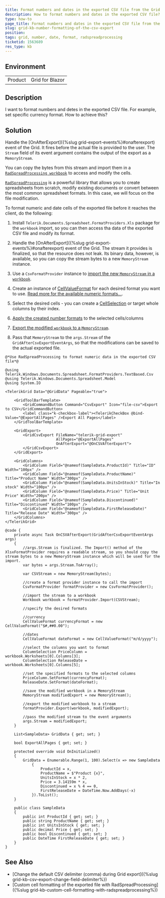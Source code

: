 ```yaml
---
title: Format numbers and dates in the exported CSV file from the Grid
description: How to format numbers and dates in the exported CSV file?
type: how-to
page_title: Format numbers and dates in the exported CSV file from the Grid
slug: grid-kb-number-formatting-of-the-csv-export
position: 
tags: grid, number, date, format, radspreadprocessing
ticketid: 1563689
res_type: kb
---
```

 
## Environment
<table>
    <tbody>
        <tr>
            <td>Product</td>
            <td>Grid for Blazor</td>
        </tr>
    </tbody>
</table>


## Description

I want to format numbers and detes in the exported CSV file. For example, set specific currency format. How to achieve this?

## Solution

Handle the [OnAfterExport]({%slug grid-export-events%}#onafterexport) event of the Grid. It fires before the actual file is provided to the user. The `Stream` field of its event argument contains the output of the export as a `MemoryStream`.

You can copy the bytes from this stream and import them in a [`RadSpreadProcessing workbook`](https://docs.telerik.com/devtools/document-processing/libraries/radspreadprocessing/working-with-workbooks/working-with-workbooks-what-is-workbook) to access and modify the cells.

[`RadSpreadProcessing`](https://docs.telerik.com/devtools/document-processing/libraries/radspreadprocessing/overview) is a powerful library that allows you to create spreadsheets from scratch, modify existing documents or convert between the most common spreadsheet formats. In this case, we will focus on the file modification.

To format numeric and date cells of the exported file before it reaches the client, do the following:

1. Install `Telerik.Documents.Spreadsheet.FormatProviders.Xls` package for the `workbook` import, so you can then access tha data of the exported CSV file and modify its format.

1. Handle the [OnAfterExport]({%slug grid-export-events%}#onafterexport) event of the Grid. The stream it provides is finalized, so that the resource does not leak. Its binary data, however, is available, so you can copy the stream bytes to a new `MemoryStream` instance.

1. Use a `CsvFormatProvider` instance to [import the new `MemoryStream` in a `workbook`](https://docs.telerik.com/devtools/document-processing/libraries/radspreadprocessing/formats-and-conversion/csv/csvformatprovider#import).

1. Create an instance of [CellValueFormat](https://docs.telerik.com/devtools/document-processing/api/telerik.windows.documents.spreadsheet.model.cellvalueformat) for each desired format you want to use. [Read more for the available numeric formats...](https://docs.telerik.com/devtools/document-processing/libraries/radspreadprocessing/features/number-formats).

1. Select the desired cells - you can create a [CellSelection](https://docs.telerik.com/devtools/document-processing/libraries/radspreadprocessing/working-with-cells/accessing-cells-of-worksheet) or target whole columns by their index.

1. [Apply the created number formats](https://docs.telerik.com/devtools/document-processing/libraries/radspreadprocessing/features/number-formats#applying-a-number-format) to the selected cells/columns

1. [Export the modified `workbook` to a `MemoryStream`](https://docs.telerik.com/devtools/document-processing/knowledge-base/import-export-save-load-workbook#save-workbook-to-filestream-or-memorystream).

1. Pass that `MemoryStream` to the `args.Stream` of the `GridAfterCsvExportEventArgs`, so that the modifications can be saved to the actual exported file.

````
@*Use RadSpreadProcessing to format numeric data in the exported CSV file*@

@using Telerik.Windows.Documents.Spreadsheet.FormatProviders.TextBased.Csv
@using Telerik.Windows.Documents.Spreadsheet.Model
@using System.IO

<TelerikGrid Data="@GridData" Pageable="true">

    <GridToolBarTemplate>
        <GridCommandButton Command="CsvExport" Icon="file-csv">Export to CSV</GridCommandButton>
        <label class="k-checkbox-label"><TelerikCheckBox @bind-Value="@ExportAllPages" />Export All Pages</label>
    </GridToolBarTemplate>

    <GridExport>
        <GridCsvExport FileName="telerik-grid-export"
                       AllPages="@ExportAllPages"
                       OnAfterExport="@OnCSVAfterExport">
        </GridCsvExport>
    </GridExport>

    <GridColumns>
        <GridColumn Field="@nameof(SampleData.ProductId)" Title="ID" Width="100px" />
        <GridColumn Field="@nameof(SampleData.ProductName)" Title="Product Name" Width="300px" />
        <GridColumn Field="@nameof(SampleData.UnitsInStock)" Title="In stock" Width="100px" />
        <GridColumn Field="@nameof(SampleData.Price)" Title="Unit Price" Width="200px" />
        <GridColumn Field="@nameof(SampleData.Discontinued)" Title="Discontinued" Width="100px" />
        <GridColumn Field="@nameof(SampleData.FirstReleaseDate)" Title="Release Date" Width="300px" />
    </GridColumns>
</TelerikGrid>

@code {
    private async Task OnCSVAfterExport(GridAfterCsvExportEventArgs args)
    {
        //args.Stream is finalized. The Import() method of the XlsxFormatProvider requires a readable stream, so you should copy the stream bytes to a new MemoryStream instance which will be used for the import.
        var bytes = args.Stream.ToArray();

        var CSVStream = new MemoryStream(bytes);

        //create a format provider instance to call the import
        CsvFormatProvider formatProvider = new CsvFormatProvider();

        //import the stream to a workbook
        Workbook workbook = formatProvider.Import(CSVStream);

        //specify the desired formats

        //currency
        CellValueFormat currencyFormat = new CellValueFormat("$#,##0.00");

        //dates
        CellValueFormat dateFormat = new CellValueFormat("m/d/yyyy");

        //select the columns you want to format
        ColumnSelection PriceColumn = workbook.Worksheets[0].Columns[3];
        ColumnSelection ReleaseDate = workbook.Worksheets[0].Columns[5];

        //set the specified formats to the selected columns
        PriceColumn.SetFormat(currencyFormat);
        ReleaseDate.SetFormat(dateFormat);

        //save the modified workbook in a MemoryStream
        MemoryStream modifiedExport = new MemoryStream();

        //export the modified workbook to a stream
        formatProvider.Export(workbook, modifiedExport);

        //pass the modified stream to the event arguments
        args.Stream = modifiedExport;
    }

    List<SampleData> GridData { get; set; }

    bool ExportAllPages { get; set; }

    protected override void OnInitialized()
    {
        GridData = Enumerable.Range(1, 100).Select(x => new SampleData
            {
                ProductId = x,
                ProductName = $"Product {x}",
                UnitsInStock = x * 2,
                Price = 3.14159m * x,
                Discontinued = x % 4 == 0,
                FirstReleaseDate = DateTime.Now.AddDays(-x)
            }).ToList();
    }

    public class SampleData
    {
        public int ProductId { get; set; }
        public string ProductName { get; set; }
        public int UnitsInStock { get; set; }
        public decimal Price { get; set; }
        public bool Discontinued { get; set; }
        public DateTime FirstReleaseDate { get; set; }
    }
}
````

## See Also

  * [Change the default CSV delimiter (comma) during Grid export]({%slug grid-kb-csv-export-change-field-delimiter%})
  * [Custom cell formatting of the exported file with RadSpreadProcessing]({%slug grid-kb-custom-cell-formatting-with-radspreadprocessing%})
